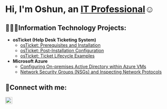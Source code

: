 <h1>Hi, I'm Oshun, an <a href="https://www.linkedin.com/in/oshun-wilson-0039b9267/">IT Professional</a>☺</h1>

<h2>👩🏾‍💻Information Technology Projects:</h2>

- <b>osTicket (Help Desk Ticketing System)</b>
  - [osTicket: Prerequisites and Installation](https://github.com/oshunwilson/osticket-prereqs)
  - [osTicket: Post-Installation Configuration](https://github.com/oshunwilson/post-install-config)
  - [osTicket: Ticket Lifecycle Examples](https://github.com/oshunwilson/ticket-lifecycle)
- <b>Microsoft Azure</b>
  - [Configuring On-premises Active Directory within Azure VMs](https://github.com/oshunwilson/configure-ad)
  - [Network Security Groups (NSGs) and Inspecting Network Protocols](https://github.com/oshunwilson/azure-network-protocols)

<h2>🤳Connect with me:</h2>


[<img align="left" alt="Oshun | LinkedIn" width="22px" src="https://cdn.jsdelivr.net/npm/simple-icons@v3/icons/linkedin.svg" />][linkedin]



[linkedin]: https://www.linkedin.com/in/oshun-wilson-0039b9267/
